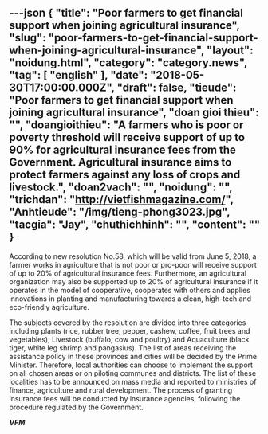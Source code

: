 ---json
{
    "title": "Poor farmers to get financial support when joining agricultural insurance",
    "slug": "poor-farmers-to-get-financial-support-when-joining-agricultural-insurance",
    "layout": "noidung.html",
    "category": "category.news",
    "tag": [
        "english"
    ],
    "date": "2018-05-30T17:00:00.000Z",
    "draft": false,
    "tieude": "Poor farmers to get financial support when joining agricultural insurance",
    "doan gioi thieu": "",
    "doangioithieu": "A farmers who is poor or poverty threshold will receive support of up to 90% for agricultural insurance fees from the Government. Agricultural insurance aims to protect farmers against any loss of crops and livestock.",
    "doan2vach": "",
    "noidung": "",
    "trichdan": "http://vietfishmagazine.com/",
    "Anhtieude": "/img/tieng-phong3023.jpg",
    "tacgia": "Jay",
    "chuthichhinh": "",
    "__content__": ""
}
---
<p><span style="font-size:14px">According to new resolution No.58, which will be valid from June 5, 2018, a farmer works in agriculture that is not poor or pro-poor will receive support of up to 20% of agricultural insurance fees. Furthermore, an agricultural organization may also be supported up to 20% of agricultural insurance if it operates in the model of cooperative, cooperates with others and applies innovations in planting and manufacturing towards a clean, high-tech and eco-friendly agriculture.</span></p>

<p><span style="font-size:14px">The subjects covered by the resolution are divided into three categories including plants (rice, rubber tree, pepper, cashew, coffee, fruit trees and vegetables); Livestock (buffalo, cow and poultry) and Aquaculture (black tiger, white leg shrimp and pangasius). The list of areas receiving the assistance policy in these provinces and cities will be decided by the Prime Minister. Therefore, local authorities can choose to implement the support on all chosen areas or on piloting communes and districts. The list of these localities has to be announced on mass media and reported to ministries of finance, agriculture and rural development. The process of granting insurance fees will be conducted by insurance agencies, following the procedure regulated by the Government.</span></p>

<p><span style="font-size:14px"><em><strong>VFM</strong></em></span></p>
